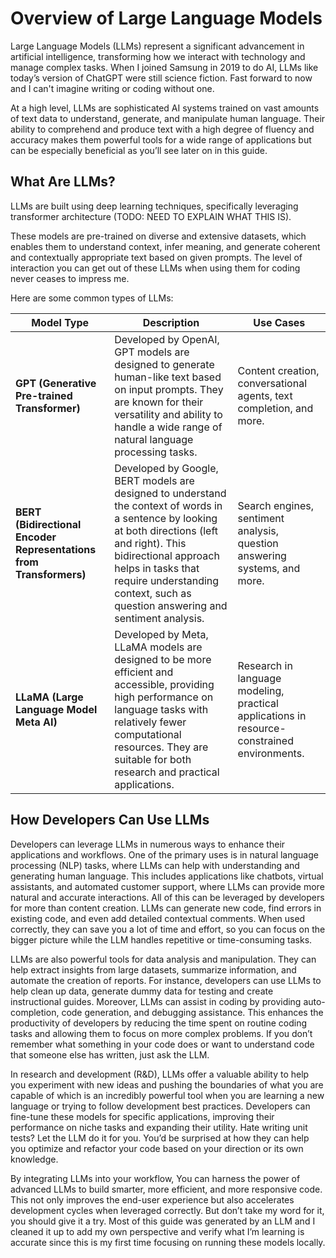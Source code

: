 # Overview of Large Language Models

Large Language Models (LLMs) represent a significant advancement in artificial intelligence, transforming how we interact with technology and manage complex tasks. When I joined Samsung in 2019 to do AI, LLMs like today’s version of ChatGPT were still science fiction. Fast forward to now and I can't imagine writing or coding without one. 

At a high level, LLMs are sophisticated AI systems trained on vast amounts of text data to understand, generate, and manipulate human language. Their ability to comprehend and produce text with a high degree of fluency and accuracy makes them powerful tools for a wide range of applications but can be especially beneficial as you’ll see later on in this guide.

## What Are LLMs?

LLMs are built using deep learning techniques, specifically leveraging transformer architecture (TODO: NEED TO EXPLAIN WHAT THIS IS). 

These models are pre-trained on diverse and extensive datasets, which enables them to understand context, infer meaning, and generate coherent and contextually appropriate text based on given prompts. The level of interaction you can get out of these LLMs when using them for coding never ceases to impress me. 

Here are some common types of LLMs:

| Model Type                                                         | Description                                                                                                                                                                                                                                                                      | Use Cases                                                                                   |
| ------------------------------------------------------------------ | -------------------------------------------------------------------------------------------------------------------------------------------------------------------------------------------------------------------------------------------------------------------------------- | ------------------------------------------------------------------------------------------- |
| **GPT (Generative Pre-trained Transformer)**                       | Developed by OpenAI, GPT models are designed to generate human-like text based on input prompts. They are known for their versatility and ability to handle a wide range of natural language processing tasks.                                                                   | Content creation, conversational agents, text completion, and more.                         |
| **BERT (Bidirectional Encoder Representations from Transformers)** | Developed by Google, BERT models are designed to understand the context of words in a sentence by looking at both directions (left and right). This bidirectional approach helps in tasks that require understanding context, such as question answering and sentiment analysis. | Search engines, sentiment analysis, question answering systems, and more.                   |
| **LLaMA (Large Language Model Meta AI)**                           | Developed by Meta, LLaMA models are designed to be more efficient and accessible, providing high performance on language tasks with relatively fewer computational resources. They are suitable for both research and practical applications.                                    | Research in language modeling, practical applications in resource-constrained environments. |

## How Developers Can Use LLMs

Developers can leverage LLMs in numerous ways to enhance their applications and workflows. One of the primary uses is in natural language processing (NLP) tasks, where LLMs can help with understanding and generating human language. This includes applications like chatbots, virtual assistants, and automated customer support, where LLMs can provide more natural and accurate interactions. All of this can be leveraged by developers for more than content creation. LLMs can generate new code, find errors in existing code, and even add detailed contextual comments. When used correctly, they can save you a lot of time and effort, so you can focus on the bigger picture while the LLM handles repetitive or time-consuming tasks.

LLMs are also powerful tools for data analysis and manipulation. They can help extract insights from large datasets, summarize information, and automate the creation of reports. For instance, developers can use LLMs to help clean up data, generate dummy data for testing and create instructional guides. Moreover, LLMs can assist in coding by providing auto-completion, code generation, and debugging assistance. This enhances the productivity of developers by reducing the time spent on routine coding tasks and allowing them to focus on more complex problems. If you don’t remember what something in your code does or want to understand code that someone else has written, just ask the LLM.

In research and development (R&D), LLMs offer a valuable ability to help you experiment with new ideas and pushing the boundaries of what you are capable of which is an incredibly powerful tool when you are learning a new language or trying to follow development best practices. Developers can fine-tune these models for specific applications, improving their performance on niche tasks and expanding their utility. Hate writing unit tests? Let the LLM do it for you. You’d be surprised at how they can help you optimize and refactor your code based on your direction or its own knowledge.

By integrating LLMs into your workflow, You can harness the power of advanced LLMs to build smarter, more efficient, and more responsive code. This not only improves the end-user experience but also accelerates development cycles when leveraged correctly. But don’t take my word for it, you should give it a try. Most of this guide was generated by an LLM and I cleaned it up to add my own perspective and verify what I’m learning is accurate since this is my first time focusing on running these models locally.